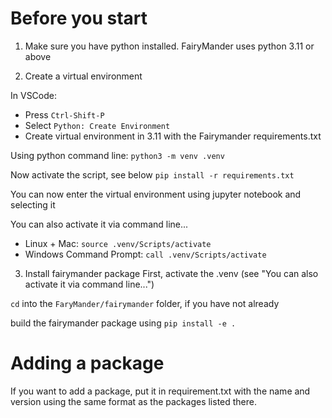 # Before you start
1. Make sure you have python installed. FairyMander uses python 3.11 or above

2. Create a virtual environment

In VSCode:
- Press `Ctrl-Shift-P`
- Select `Python: Create Environment`
- Create virtual environment in 3.11 with the Fairymander requirements.txt

Using python command line:
`python3 -m venv .venv`

Now activate the script, see below
`pip install -r requirements.txt`

You can now enter the virtual environment using jupyter notebook and selecting it

You can also activate it via command line...
- Linux + Mac: `source .venv/Scripts/activate`
- Windows Command Prompt: `call .venv/Scripts/activate`

3. Install fairymander package
First, activate the .venv (see "You can also activate it via command line...")

`cd` into the `FaryMander/fairymander` folder, if you have not already

build the fairymander package using `pip install -e .`

# Adding a package
If you want to add a package, put it in requirement.txt with the name and version using the same format as the packages listed there.